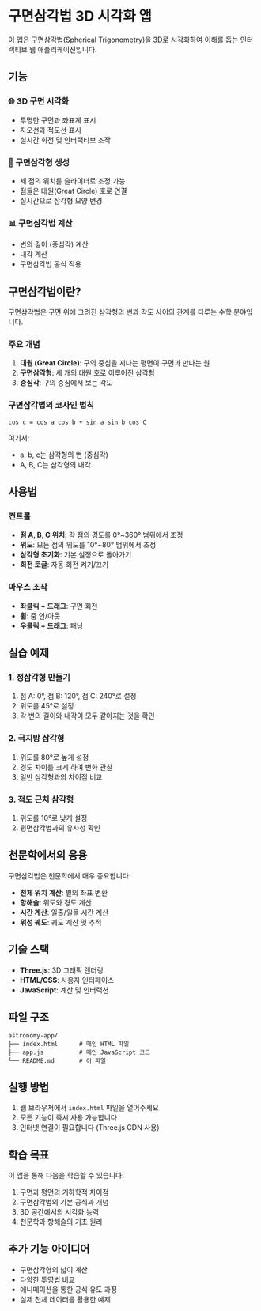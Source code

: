 # 구면삼각법 3D 시각화 앱

이 앱은 구면삼각법(Spherical Trigonometry)을 3D로 시각화하여 이해를 돕는 인터랙티브 웹 애플리케이션입니다.

## 기능

### 🌐 3D 구면 시각화
- 투명한 구면과 좌표계 표시
- 자오선과 적도선 표시
- 실시간 회전 및 인터랙티브 조작

### 📐 구면삼각형 생성
- 세 점의 위치를 슬라이더로 조정 가능
- 점들은 대원(Great Circle) 호로 연결
- 실시간으로 삼각형 모양 변경

### 📊 구면삼각법 계산
- 변의 길이 (중심각) 계산
- 내각 계산
- 구면삼각법 공식 적용

## 구면삼각법이란?

구면삼각법은 구면 위에 그려진 삼각형의 변과 각도 사이의 관계를 다루는 수학 분야입니다.

### 주요 개념

1. **대원 (Great Circle)**: 구의 중심을 지나는 평면이 구면과 만나는 원
2. **구면삼각형**: 세 개의 대원 호로 이루어진 삼각형
3. **중심각**: 구의 중심에서 보는 각도

### 구면삼각법의 코사인 법칙

```
cos c = cos a cos b + sin a sin b cos C
```

여기서:
- a, b, c는 삼각형의 변 (중심각)
- A, B, C는 삼각형의 내각

## 사용법

### 컨트롤
- **점 A, B, C 위치**: 각 점의 경도를 0°~360° 범위에서 조정
- **위도**: 모든 점의 위도를 10°~80° 범위에서 조정
- **삼각형 초기화**: 기본 설정으로 돌아가기
- **회전 토글**: 자동 회전 켜기/끄기

### 마우스 조작
- **좌클릭 + 드래그**: 구면 회전
- **휠**: 줌 인/아웃
- **우클릭 + 드래그**: 패닝

## 실습 예제

### 1. 정삼각형 만들기
1. 점 A: 0°, 점 B: 120°, 점 C: 240°로 설정
2. 위도를 45°로 설정
3. 각 변의 길이와 내각이 모두 같아지는 것을 확인

### 2. 극지방 삼각형
1. 위도를 80°로 높게 설정
2. 경도 차이를 크게 하여 변화 관찰
3. 일반 삼각형과의 차이점 비교

### 3. 적도 근처 삼각형
1. 위도를 10°로 낮게 설정
2. 평면삼각법과의 유사성 확인

## 천문학에서의 응용

구면삼각법은 천문학에서 매우 중요합니다:

- **천체 위치 계산**: 별의 좌표 변환
- **항해술**: 위도와 경도 계산
- **시간 계산**: 일출/일몰 시간 계산
- **위성 궤도**: 궤도 계산 및 추적

## 기술 스택

- **Three.js**: 3D 그래픽 렌더링
- **HTML/CSS**: 사용자 인터페이스
- **JavaScript**: 계산 및 인터랙션

## 파일 구조

```
astronomy-app/
├── index.html      # 메인 HTML 파일
├── app.js          # 메인 JavaScript 코드
└── README.md       # 이 파일
```

## 실행 방법

1. 웹 브라우저에서 `index.html` 파일을 열어주세요
2. 모든 기능이 즉시 사용 가능합니다
3. 인터넷 연결이 필요합니다 (Three.js CDN 사용)

## 학습 목표

이 앱을 통해 다음을 학습할 수 있습니다:

1. 구면과 평면의 기하학적 차이점
2. 구면삼각법의 기본 공식과 개념
3. 3D 공간에서의 시각화 능력
4. 천문학과 항해술의 기초 원리

## 추가 기능 아이디어

- 구면삼각형의 넓이 계산
- 다양한 투영법 비교
- 애니메이션을 통한 공식 유도 과정
- 실제 천체 데이터를 활용한 예제